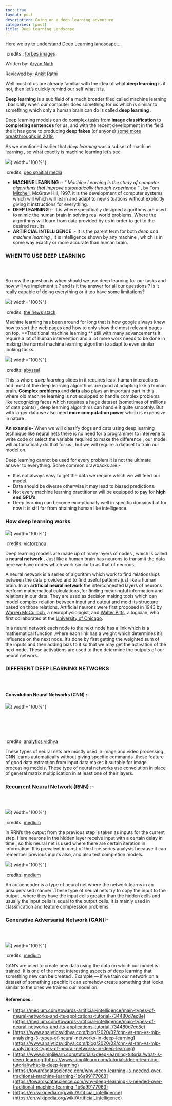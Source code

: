 ```yaml
---
toc: true
layout: post
description: Going on a deep learning adventure
categories: [post]
title: Deep Learning Landscape 
---
```


Here we try to understand Deep Learning landscape....

​ credits : [forbes
images](https://thumbor.forbes.com/thumbor/960x0/https%3A%2F%2Fblogs-images.forbes.com%2Fbernardmarr%2Ffiles%2F2018%2F10%2FAdobeStock_179912599-1-1200x797.jpg)

Written by: [Aryan Nath](https://www.linkedin.com/in/aryan-nath-7324aa200/)

Reviewed by: [Ankit Rathi](https://www.linkedin.com/in/ankitrathi/)

Well most of us are already familiar with the idea of what **deep learning** is
if not, then let’s quickly remind our self what it is.

**Deep learning** is a sub field of a much broader filed called machine learning
, basically when our computer does something for us which is similar to
something which only a human brain can do is called **deep learning** .

Deep learning models can do complex tasks from **image classification** to
**completing sentences** for us, and with the recent development in the field
the it has gone to producing **deep fakes** (of anyone) [some more breakthroughs
in
2019.](https://analyticsindiamag.com/top-7-artificial-intelligence-breakthroughs-we-saw-in-2019/)

As we mentioned earlier that *deep learning* was a subset of machine learning ,
so what exactly is machine learning let’s see

![](https://cdn-images-1.medium.com/max/800/0*r9fVFdCbW77-p8NG){:width="100%"}

​ credits: [geo spaitial
media](https://geospatialmedia.s3.amazonaws.com/wp-content/uploads/2017/05/AAEAAQAAAAAAAAhPAAAAJDlkMWMwNTA1LTZkZjUtNDA5MS1hYT.jpg)

* **MACHINE LEARNING** :- “ *Machine Learning is the study of computer algorithms
that improve automatically through experience* “ , by [Tom
Mitchell](http://www.cs.cmu.edu/~tom), McGraw Hill, 1997. it is the development
of computer systems which will which will learn and adapt to new situations
without explicitly giving it instructions for everything.
* **DEEP LEARNING** :- It is where specifically designed algorithms are used to
mimic the human brain in solving real world problems. Where the algorithms will
learn from data provided by us in order to get to the desired results.
* **ARTIFICIAL INTELLIGENCE** :- It is the parent term for both *deep and machine
learning* , it is intelligence shown by any machine , which is in some way
exactly or more accurate than human brain.

### WHEN TO USE DEEP LEARNING

### <br> 

So now the question is when should we use deep learning for our tasks and how
will we implement it ? and is it the answer for all our questions ? Is it really
capable of doing everything or it too have some limitations?

![](https://cdn-images-1.medium.com/max/800/0*16Og_qtitvIemOn4){:width="100%"}

​ credits: [the news
stack](https://cdn.thenewstack.io/media/2020/05/6a5f470b-02.png)

Machine learning has been around for long that is how google always knew how to
sort the web pages and how to only show the most relevant pages on top.
**Traditional machine learning ** still with many advancements it require a lot
of human intervention and a lot more work needs to be done in making the normal
machine learning algorithm to adapt to even similar looking tasks.

![](https://cdn-images-1.medium.com/max/800/0*YUyMSFUKc2C-LcQ7){:width="100%"}

​ credits:
[abyssal](https://abyssal.eu/wp-content/uploads/AbyssalAi-traditional_vs_deep-performance.png)

This is where *deep learning* slides in it requires least human interactions and
most of the deep learning algorithms are good at adapting like a human brain.
**Complex problems** and **data** also plays an important part in this , where
old machine learning is not equipped to handle complex problems like recognizing
faces which requires a huge dataset (sometimes of millions of data points) ,
deep learning algorithms can handle it quite smoothly. But with larger data we
also need **more computation power** which is expensive in nature .

**An example-** When we will classify dogs and cats using deep learning
technique like neural nets there is no need for a programmer to intervene to
write code or select the variable required to make the difference , our model
will automatically do that for us , but we will require a dataset to train our
model on.

Deep learning cannot be used for every problem it is not the ultimate answer to
everything. Some common drawbacks are:-

* It is not always easy to get the data we require which we will feed our model.
* Data should be diverse otherwise it may lead to biased predictions.
* Not every machine learning practitioner will be equipped to pay for **high end
GPU’s**
* Deep learning can become exceptionally well in specific domains but for now it
is still far from attaining human like intelligence.

### How deep learning works

![](https://victorzhou.com/media/nn-series/network.svg){:width="100%"}

​ credits: [victorzhou](https://victorzhou.com/media/nn-series/network.svg)

Deep learning models are made up of many layers of nodes , which is called a
**neural network** . Just like a human brain has neurons to transmit the data
here we have nodes which work similar to as that of neurons.

A neural network is a series of algorithm which work to find relationships
between the data provided and to find useful patterns just like a human brain.
In an **artificial neural network** the interconnected layers of neurons perform
mathematical calculations ,for finding meaningful information and relations in
our data. They are used as decision making tools which can model complex
relation between input and output and mold its structure based on those
relations. Artificial neurons were first proposed in 1943 by [Warren
McCulloch](https://en.wikipedia.org/wiki/Warren_Sturgis_McCulloch), a
neurophysiologist, and [Walter
Pitts](https://en.wikipedia.org/wiki/Walter_Pitts), a logician, who first
collaborated at the [University of
Chicago](https://en.wikipedia.org/wiki/University_of_Chicago).

In a neural network each node to the next node has a link which is a
mathematical function ,where each link has a weight which determines it’s
influence on the next node. It’s done by first getting the weighted sum of the
inputs and then adding bias to it so that we may get the activation of the next
node. These activations are used to then determine the outputs of our neural
network.

### DIFFERENT DEEP LEARNING NETWORKS

### <br> 

#### Convolution Neural Networks (CNN) :-

![](https://cdn-images-1.medium.com/max/800/0*fmQL3BX7PLybKTww){:width="100%"}

#### <br> 

#### <br> 

​ credits: [analytics
vidhya](https://cdn.analyticsvidhya.com/wp-content/uploads/2020/02/1oB3S5yHHhvougJkPXuc8og.gif)

These types of neural nets are mostly used in image and video processing , CNN
learns automatically without giving specific commands ,these feature of good
data extraction from input data makes it suitable for image processing models.
These type of neural networks use convolution in place of general matrix
multiplication in at least one of their layers.

### Recurrent Neural Network (RNN) :-

### <br> 

![](https://cdn-images-1.medium.com/max/800/0*4cXXePDytdlgX57H){:width="100%"}

​ credits: [medium](https://miro.medium.com/max/1039/0/8AfmjQTGGEmEFxIa.png)

In RRN’s the output from the previous step is taken as inputs for the current
step. Here neurons in the hidden layer receive input with a certain delay in
time , so this neural net is used where there are certain iteration in
information. It is prevalent in most of the time series analysis because it can
remember previous inputs also, and also text completion models.

![](https://cdn-images-1.medium.com/max/800/0*aNpWclaw16LIabsK){:width="100%"}

​ credits: [medium](https://miro.medium.com/max/785/030h4uFH8GxOT23fk.png)

An autoencoder is a type of neural net where the network learns in an
unsupervised manner .These type of neural nets try to copy the input to the
output , where they have the input cells greater than the hidden cells and
usually the input cells is equal to the output cells. It is mainly used in
classification and feature compression problems.

### Generative Adversarial Network (GAN):-

### <br> 

![](https://cdn-images-1.medium.com/max/800/0*OMAARZtRmalNcjiY){:width="100%"}

​ credits: [medium](https://miro.medium.com/max/1091/0/wDTai055oQ7F0AoW.png)

GAN’s are used to create new data using the data on which our model is trained.
It is one of the most interesting aspects of deep learning that something new
can be created . Example — if we train our network on a dataset of something
specific it can somehow create something that looks similar to the ones we
trained our model on.

#### References :

* [https://medium.com/towards-artificial-intelligence/main-types-of-neural-networks-and-its-applications-tutorial-734480d7ec8e](https://medium.com/towards-artificial-intelligence/main-types-of-neural-networks-and-its-applications-tutorial-734480d7ec8e)
* [https://www.analyticsvidhya.com/blog/2020/02/cnn-vs-rnn-vs-mlp-analyzing-3-types-of-neural-networks-in-deep-learning](https://www.analyticsvidhya.com/blog/2020/02/cnn-vs-rnn-vs-mlp-analyzing-3-types-of-neural-networks-in-deep-learning)
* [https://www.simplilearn.com/tutorials/deep-learning-tutorial/what-is-deep-learning](https://www.simplilearn.com/tutorials/deep-learning-tutorial/what-is-deep-learning)
* [https://towardsdatascience.com/why-deep-learning-is-needed-over-traditional-machine-learning-1b6a99177063](https://towardsdatascience.com/why-deep-learning-is-needed-over-traditional-machine-learning-1b6a99177063)
* [https://en.wikipedia.org/wiki/Artificial_intelligence](https://en.wikipedia.org/wiki/Artificial_intelligence)

